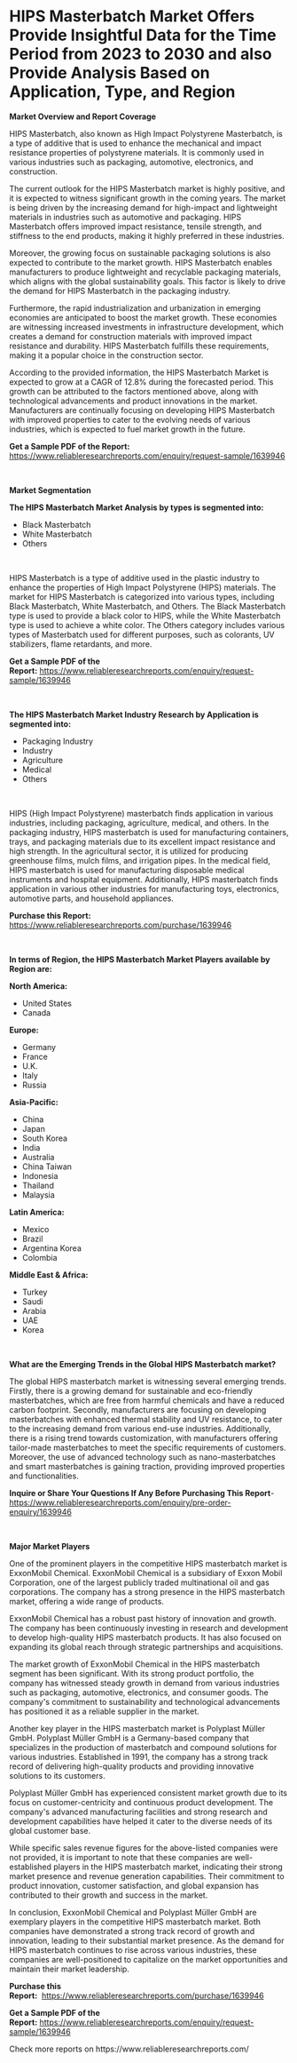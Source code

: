 <p><h1>HIPS Masterbatch Market Offers Provide Insightful Data for the Time Period from 2023 to 2030 and also Provide Analysis Based on Application, Type, and Region</h1></p><p><strong>Market Overview and Report Coverage</strong></p>
<p><p>HIPS Masterbatch, also known as High Impact Polystyrene Masterbatch, is a type of additive that is used to enhance the mechanical and impact resistance properties of polystyrene materials. It is commonly used in various industries such as packaging, automotive, electronics, and construction.</p><p>The current outlook for the HIPS Masterbatch market is highly positive, and it is expected to witness significant growth in the coming years. The market is being driven by the increasing demand for high-impact and lightweight materials in industries such as automotive and packaging. HIPS Masterbatch offers improved impact resistance, tensile strength, and stiffness to the end products, making it highly preferred in these industries.</p><p>Moreover, the growing focus on sustainable packaging solutions is also expected to contribute to the market growth. HIPS Masterbatch enables manufacturers to produce lightweight and recyclable packaging materials, which aligns with the global sustainability goals. This factor is likely to drive the demand for HIPS Masterbatch in the packaging industry.</p><p>Furthermore, the rapid industrialization and urbanization in emerging economies are anticipated to boost the market growth. These economies are witnessing increased investments in infrastructure development, which creates a demand for construction materials with improved impact resistance and durability. HIPS Masterbatch fulfills these requirements, making it a popular choice in the construction sector.</p><p>According to the provided information, the HIPS Masterbatch Market is expected to grow at a CAGR of 12.8% during the forecasted period. This growth can be attributed to the factors mentioned above, along with technological advancements and product innovations in the market. Manufacturers are continually focusing on developing HIPS Masterbatch with improved properties to cater to the evolving needs of various industries, which is expected to fuel market growth in the future.</p></p>
<p><strong>Get a Sample PDF of the Report:</strong> <a href="https://www.reliableresearchreports.com/enquiry/request-sample/1639946">https://www.reliableresearchreports.com/enquiry/request-sample/1639946</a></p>
<p>&nbsp;</p>
<p><strong>Market Segmentation</strong></p>
<p><strong>The HIPS Masterbatch Market Analysis by types is segmented into:</strong></p>
<p><ul><li>Black Masterbatch</li><li>White Masterbatch</li><li>Others</li></ul></p>
<p>&nbsp;</p>
<p><p>HIPS Masterbatch is a type of additive used in the plastic industry to enhance the properties of High Impact Polystyrene (HIPS) materials. The market for HIPS Masterbatch is categorized into various types, including Black Masterbatch, White Masterbatch, and Others. The Black Masterbatch type is used to provide a black color to HIPS, while the White Masterbatch type is used to achieve a white color. The Others category includes various types of Masterbatch used for different purposes, such as colorants, UV stabilizers, flame retardants, and more.</p></p>
<p><strong>Get a Sample PDF of the Report:</strong>&nbsp;<a href="https://www.reliableresearchreports.com/enquiry/request-sample/1639946">https://www.reliableresearchreports.com/enquiry/request-sample/1639946</a></p>
<p>&nbsp;</p>
<p><strong>The HIPS Masterbatch Market Industry Research by Application is segmented into:</strong></p>
<p><ul><li>Packaging Industry</li><li>Industry</li><li>Agriculture</li><li>Medical</li><li>Others</li></ul></p>
<p>&nbsp;</p>
<p><p>HIPS (High Impact Polystyrene) masterbatch finds application in various industries, including packaging, agriculture, medical, and others. In the packaging industry, HIPS masterbatch is used for manufacturing containers, trays, and packaging materials due to its excellent impact resistance and high strength. In the agricultural sector, it is utilized for producing greenhouse films, mulch films, and irrigation pipes. In the medical field, HIPS masterbatch is used for manufacturing disposable medical instruments and hospital equipment. Additionally, HIPS masterbatch finds application in various other industries for manufacturing toys, electronics, automotive parts, and household appliances.</p></p>
<p><strong>Purchase this Report:</strong>&nbsp; <a href="https://www.reliableresearchreports.com/purchase/1639946">https://www.reliableresearchreports.com/purchase/1639946</a></p>
<p>&nbsp;</p>
<p><strong>In terms of Region, the HIPS Masterbatch Market Players available by Region are:</strong></p>
<p>
    <p> <strong> North America: </strong>
        <ul>
            <li>United States</li>
            <li>Canada</li>
        </ul>
        </p> 
    <p> <strong> Europe: </strong>
        <ul>
            <li>Germany</li>
            <li>France</li>
            <li>U.K.</li>
            <li>Italy</li>
            <li>Russia</li>
        </ul>
        </p> 
    <p> <strong> Asia-Pacific: </strong>
        <ul>
            <li>China</li>
            <li>Japan</li>
            <li>South Korea</li>
            <li>India</li>
            <li>Australia</li>
            <li>China Taiwan</li>
            <li>Indonesia</li>
            <li>Thailand</li>
            <li>Malaysia</li>
        </ul>
        </p> 
    <p> <strong> Latin America: </strong>
        <ul>
            <li>Mexico</li>
            <li>Brazil</li>
            <li>Argentina Korea</li>
            <li>Colombia</li>
        </ul>
        </p> 
    <p> <strong> Middle East & Africa: </strong>
        <ul>
            <li>Turkey</li>
            <li>Saudi</li>
            <li>Arabia</li>
            <li>UAE</li>
            <li>Korea</li>
        </ul>
    </p>
    </p>
<p>&nbsp;</p>
<p><strong>What are the Emerging Trends in the Global HIPS Masterbatch market?</strong></p>
<p><p>The global HIPS masterbatch market is witnessing several emerging trends. Firstly, there is a growing demand for sustainable and eco-friendly masterbatches, which are free from harmful chemicals and have a reduced carbon footprint. Secondly, manufacturers are focusing on developing masterbatches with enhanced thermal stability and UV resistance, to cater to the increasing demand from various end-use industries. Additionally, there is a rising trend towards customization, with manufacturers offering tailor-made masterbatches to meet the specific requirements of customers. Moreover, the use of advanced technology such as nano-masterbatches and smart masterbatches is gaining traction, providing improved properties and functionalities.</p></p>
<p><strong>Inquire or Share Your Questions If Any Before Purchasing This Report</strong>- <a href="https://www.reliableresearchreports.com/enquiry/pre-order-enquiry/1639946">https://www.reliableresearchreports.com/enquiry/pre-order-enquiry/1639946</a></p>
<p>&nbsp;</p>
<p><strong>Major Market Players</strong></p>
<p><p>One of the prominent players in the competitive HIPS masterbatch market is ExxonMobil Chemical. ExxonMobil Chemical is a subsidiary of Exxon Mobil Corporation, one of the largest publicly traded multinational oil and gas corporations. The company has a strong presence in the HIPS masterbatch market, offering a wide range of products.</p><p>ExxonMobil Chemical has a robust past history of innovation and growth. The company has been continuously investing in research and development to develop high-quality HIPS masterbatch products. It has also focused on expanding its global reach through strategic partnerships and acquisitions.</p><p>The market growth of ExxonMobil Chemical in the HIPS masterbatch segment has been significant. With its strong product portfolio, the company has witnessed steady growth in demand from various industries such as packaging, automotive, electronics, and consumer goods. The company's commitment to sustainability and technological advancements has positioned it as a reliable supplier in the market.</p><p>Another key player in the HIPS masterbatch market is Polyplast Müller GmbH. Polyplast Müller GmbH is a Germany-based company that specializes in the production of masterbatch and compound solutions for various industries. Established in 1991, the company has a strong track record of delivering high-quality products and providing innovative solutions to its customers.</p><p>Polyplast Müller GmbH has experienced consistent market growth due to its focus on customer-centricity and continuous product development. The company's advanced manufacturing facilities and strong research and development capabilities have helped it cater to the diverse needs of its global customer base.</p><p>While specific sales revenue figures for the above-listed companies were not provided, it is important to note that these companies are well-established players in the HIPS masterbatch market, indicating their strong market presence and revenue generation capabilities. Their commitment to product innovation, customer satisfaction, and global expansion has contributed to their growth and success in the market.</p><p>In conclusion, ExxonMobil Chemical and Polyplast Müller GmbH are exemplary players in the competitive HIPS masterbatch market. Both companies have demonstrated a strong track record of growth and innovation, leading to their substantial market presence. As the demand for HIPS masterbatch continues to rise across various industries, these companies are well-positioned to capitalize on the market opportunities and maintain their market leadership.</p></p>
<p><strong>Purchase this Report:</strong>&nbsp;&nbsp;<a href="https://www.reliableresearchreports.com/purchase/1639946">https://www.reliableresearchreports.com/purchase/1639946</a></p>
<p></p>
<p><strong>Get a Sample PDF of the Report:</strong>&nbsp;<a href="https://www.reliableresearchreports.com/enquiry/request-sample/1639946">https://www.reliableresearchreports.com/enquiry/request-sample/1639946</a></p>
<p>Check more reports on https://www.reliableresearchreports.com/</p>